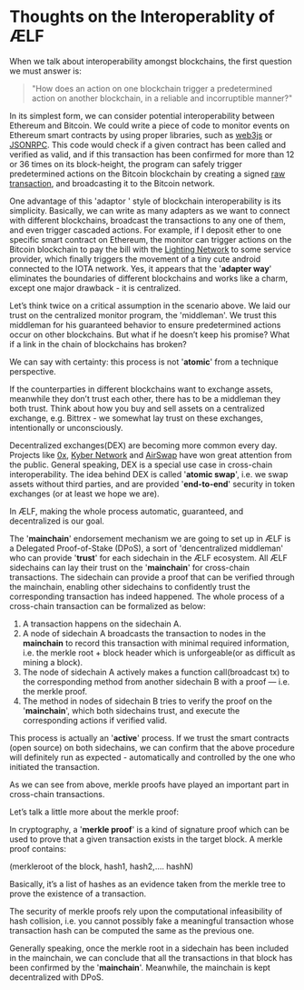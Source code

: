 # Thoughts on the Interoperablity of ÆLF

When we talk about interoperability amongst blockchains, the first question we must answer is: 

> "How does an action on one blockchain trigger a predetermined action on another blockchain, in a reliable and incorruptible manner?"

In its simplest form, we can consider potential interoperability between Ethereum and Bitcoin. We could write a piece of code to monitor events on Ethereum smart contracts by using proper libraries, 
such as [web3js](https://github.com/ethereum/web3.js/) or [JSONRPC](https://github.com/ethereum/wiki/wiki/JSON-RPC).
This code would check if a given contract has been called and verified as valid, and if this transaction 
has been confirmed for more than 12 or 36 times on its block-height, the program can safely trigger predetermined actions 
on the Bitcoin blockchain by creating a signed [raw transaction](https://en.bitcoin.it/wiki/Raw_Transactions), and broadcasting
it to the Bitcoin network. 

One advantage of this 'adaptor ' style of blockchain interoperability is its simplicity. Basically, we can write as many adapters
as we want to connect with different blockchains, broadcast the transactions to any one of them, and even trigger cascaded actions. 
For example, if I deposit ether to one specific smart contract on Ethereum, the monitor can trigger actions on the Bitcoin blockchain to pay
the bill with the [Lighting Network](https://lightning.network/) to some service provider, which finally triggers the movement of a tiny cute
android connected to the IOTA network. Yes,  it appears that the '**adapter way**' eliminates the boundaries of different blockchains
and works like a charm, except one major drawback - it is centralized.

Let’s think twice on a critical assumption in the scenario above. We laid our trust on the centralized monitor program, the 'middleman'. We trust this middleman for his guaranteed behavior  to ensure predetermined actions occur on other blockchains. But what if he doesn’t keep
his promise? What if a link in the chain of blockchains has broken? 

We can say with certainty: this process is not '**atomic**' from a technique 
perspective.

If the counterparties in different blockchains want to exchange assets, meanwhile they don’t trust each other, there has to be
a middleman they both trust.  Think about how you buy and sell assets on a centralized exchange, e.g. Bittrex - we somewhat lay trust
on these exchanges, intentionally or unconsciously.

Decentralized exchanges(DEX) are becoming more common every day.  Projects like [0x](https://0xproject.com/), [Kyber Network](https://kyber.network/) and [AirSwap](https://www.airswap.io/) have won great attention from 
the public. General speaking, DEX is a special use case in cross-chain interoperability. The idea behind DEX is called '**atomic swap**', 
i.e. we swap assets without third parties, and are provided '**end-to-end**' security in token exchanges (or at least we hope we are).

In ÆLF, making the whole process automatic, guaranteed, and decentralized is our goal.

The '**mainchain**' endorsement mechanism we are going to set up in ÆLF is a Delegated Proof-of-Stake (DPoS), a sort of 'dencentralized middleman' who can provide '**trust**' 
for each sidechain in the ÆLF ecosystem. All ÆLF sidechains can lay their trust on the '**mainchain**' for cross-chain
transactions. The sidechain can provide a proof that can be verified through the mainchain, enabling other sidechains to confidently trust the corresponding transaction has indeed happened. The whole process of a 
cross-chain transaction can be formalized as below:

1. A transaction happens on the sidechain A.
2. A node of sidechain A broadcasts the transaction to nodes in the **mainchain** to record this transaction with minimal required information, i.e. the merkle root + block header which is unforgeable(or as difficult as mining a block). 
3. The node of sidechain A actively makes a function call(broadcast tx) to the corresponding method from another sidechain B with a proof — i.e. the merkle proof. 
4. The method in nodes of sidechain B tries to verify the proof on the '**mainchain**', which both sidechains trust, and execute the corresponding actions if verified valid.

This process is actually an '**active**' process. If we trust the smart contracts (open source)
on both sidechains, we can confirm that the above procedure will definitely run as expected - automatically and controlled 
by the one who initiated the transaction.

As we can see from above, merkle proofs have played an important part in cross-chain transactions.  

Let’s talk a little more about the merkle proof:

In cryptography, a '**merkle proof**' is a kind of signature proof which can be used to prove that a given transaction exists 
in the target block.  A merkle proof contains:

(merkleroot of the block, hash1, hash2,…. hashN)

Basically, it’s a list of hashes as an evidence taken from the merkle tree to prove the existence of a transaction. 

The security of merkle proofs rely upon the computational infeasibility of hash collision, i.e. you cannot possibly fake 
a meaningful transaction whose transaction hash can be computed the same as the previous one. 

Generally speaking, once the merkle root in a sidechain has been included in the mainchain, we can conclude that all the transactions in 
that block has been confirmed by the '**mainchain**'.  Meanwhile, the mainchain is kept decentralized with DPoS.
